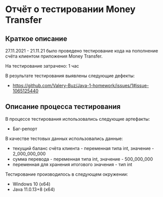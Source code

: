 # Отчёт о тестировании Money Transfer

## Краткое описание

27.11.2021 - 21.11.21 было проведено тестирование кода на пополнение счёта клиентом приложения Money Transfer.

На тестирование затрачено: 1 час

В результате тестирования выявлены следующие дефекты:
* https://github.com/Valery-Buz/Java-1-homework/issues/1#issue-1065125440

## Описание процесса тестирования

В процессе тестирования использовались следующие артефакты:
* Баг-репорт 

В качестве тестовых данных использовались данные:
* текущий баланс счёта клиента - переменная типа int, значение - 2_000_000_000
* сумма перевода - переменная типа int, значение - 500_000_000
* переменная для хранения итогового значения - тип int

Тестирование производилось в следующем окружении:
* Windows 10 (х64)
* Java 11.0.13+8 (х64)

